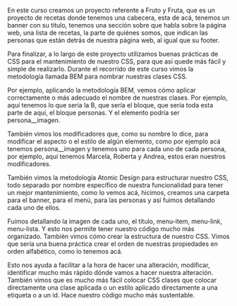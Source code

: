 En este curso creamos un proyecto referente a Fruto y Fruta, que es un proyecto de recetas donde tenemos una cabecera, esta de acá, tenemos un banner con su título, tenemos una sección sobre que habla sobre la página web, una lista de recetas, la parte de quiénes somos, que indican las personas que están detrás de nuestra página web, al igual que su footer.

Para finalizar, a lo largo de este proyecto utilizamos buenas prácticas de CSS para el mantenimiento de nuestro CSS, para que así quede más fácil y simple de realizarlo. Durante el recorrido de este curso vimos la metodología llamada BEM para nombrar nuestras clases CSS.

Por ejemplo, aplicando la metodología BEM, vemos cómo aplicar correctamente o más adecuado el nombre de nuestras clases. Por ejemplo, aquí tenemos lo que sería la B, que sería el bloque, que sería toda esta parte de aquí, el bloque personas. Y el elemento podría ser persona__imagen.

También vimos los modificadores que, como su nombre lo dice, para modificar el aspecto o el estilo de algún elemento, como por ejemplo acá tenemos persona__imagen y tenemos uno para cada uno de cada persona, por ejemplo, aquí tenemos Marcela, Roberta y Andrea, estos eran nuestros modificadores.

También vimos la metodología Atomic Design para estructurar nuestro CSS, todo separado por nombre específico de nuestra funcionalidad para tener un mejor mantenimiento, como lo vemos acá, hicimos, creamos una carpeta para el banner, para el menú, para las personas y así fuimos detallando cada uno de ellos.

Fuimos detallando la imagen de cada uno, el título, menu-item, menu-link, menu-lista. Y esto nos permite tener nuestro código mucho más organizado. También vimos cómo crear la estructura de nuestro CSS. Vimos que sería una buena práctica crear el orden de nuestras propiedades en orden alfabético, como lo tenemos acá.

 Esto nos ayuda a facilitar a la hora de hacer una alteración, modificar, identificar mucho más rápido dónde vamos a hacer nuestra alteración. También vimos que es mucho más fácil colocar CSS clases que colocar directamente una clase aplicada o un estilo aplicado directamente a una etiqueta o a un id. Hace nuestro código mucho más sustentable.